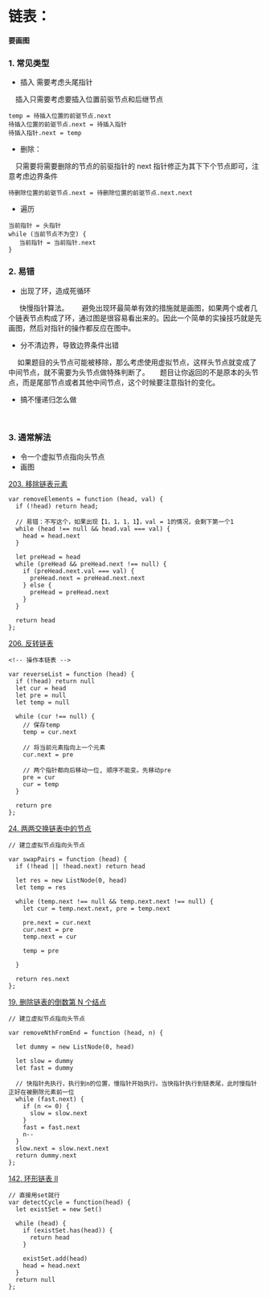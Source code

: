 # 链表：

<strong>要画图</strong>

### 1. 常见类型

* 插入 需要考虑头尾指针

&ensp;&ensp;插入只需要考虑要插入位置前驱节点和后继节点

````
temp = 待插入位置的前驱节点.next
待插入位置的前驱节点.next = 待插入指针
待插入指针.next = temp
````

* 删除：

&ensp;&ensp;只需要将需要删除的节点的前驱指针的 next 指针修正为其下下个节点即可，注意考虑边界条件

````
待删除位置的前驱节点.next = 待删除位置的前驱节点.next.next
````

* 遍历

````
当前指针 = 头指针
while (当前节点不为空) {
   当前指针 = 当前指针.next
}
````


### 2. 易错

* 出现了环，造成死循环

&ensp; &ensp; 快慢指针算法。
&ensp; &ensp; 避免出现环最简单有效的措施就是画图，如果两个或者几个链表节点构成了环，通过图是很容易看出来的。因此一个简单的实操技巧就是先画图，然后对指针的操作都反应在图中。

* 分不清边界，导致边界条件出错

&ensp;&ensp; 如果题目的头节点可能被移除，那么考虑使用虚拟节点，这样头节点就变成了中间节点，就不需要为头节点做特殊判断了。
&ensp; &ensp;题目让你返回的不是原本的头节点，而是尾部节点或者其他中间节点，这个时候要注意指针的变化。

* 搞不懂递归怎么做

&ensp;


### 3. 通常解法

* 令一个虚拟节点指向头节点
* 画图


[203. 移除链表元素](https://leetcode.cn/problems/remove-linked-list-elements/)

````
var removeElements = function (head, val) {
  if (!head) return head;

  // 易错：不写这个，如果出现【1，1，1，1】，val = 1的情况，会剩下第一个1
  while (head !== null && head.val === val) {
    head = head.next
  }

  let preHead = head
  while (preHead && preHead.next !== null) {
    if (preHead.next.val === val) {
      preHead.next = preHead.next.next
    } else {
      preHead = preHead.next
    }
  }

  return head
};

````

[206. 反转链表](https://leetcode.cn/problems/reverse-linked-list/submissions/)

````
<!-- 操作本链表 -->

var reverseList = function (head) {
  if (!head) return null
  let cur = head
  let pre = null
  let temp = null

  while (cur !== null) {
    // 保存temp
    temp = cur.next

    // 将当前元素指向上一个元素
    cur.next = pre

    // 两个指针都向后移动一位, 顺序不能变。先移动pre
    pre = cur
    cur = temp
  }

  return pre
};

````



[24. 两两交换链表中的节点](https://leetcode.cn/problems/swap-nodes-in-pairs/)

````
// 建立虚拟节点指向头节点

var swapPairs = function (head) {
  if (!head || !head.next) return head

  let res = new ListNode(0, head)
  let temp = res

  while (temp.next !== null && temp.next.next !== null) {
    let cur = temp.next.next, pre = temp.next

    pre.next = cur.next
    cur.next = pre
    temp.next = cur

    temp = pre

  }

  return res.next
};

````


[19. 删除链表的倒数第 N 个结点](https://leetcode.cn/problems/remove-nth-node-from-end-of-list/)


````
// 建立虚拟节点指向头节点

var removeNthFromEnd = function (head, n) {

  let dummy = new ListNode(0, head)

  let slow = dummy
  let fast = dummy

  // 快指针先执行，执行到n的位置，慢指针开始执行。当快指针执行到链表尾，此时慢指针正好在被删除元素前一位
  while (fast.next) {
    if (n <= 0) {
      slow = slow.next
    }
    fast = fast.next
    n--
  }
  slow.next = slow.next.next
  return dummy.next
};

````


[142. 环形链表 II](https://leetcode.cn/problems/linked-list-cycle-ii/)


````
// 直接用set就行
var detectCycle = function(head) {
  let existSet = new Set()

  while (head) {
    if (existSet.has(head)) {
      return head
    }

    existSet.add(head)
    head = head.next
  }
  return null
};

````












